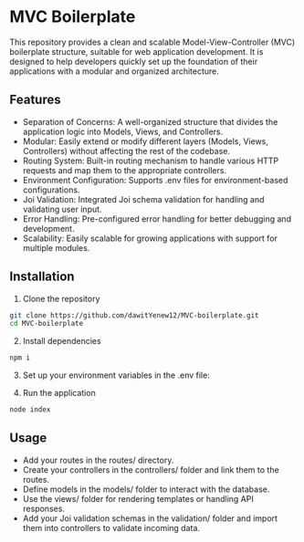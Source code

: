 
# MVC Boilerplate

This repository provides a clean and scalable Model-View-Controller (MVC) boilerplate structure, suitable for web application development. It is designed to help developers quickly set up the foundation of their applications with a modular and organized architecture.


## Features

 

- Separation of Concerns: A well-organized structure that divides the application logic into Models, Views, and Controllers.
- Modular: Easily extend or modify different layers (Models, Views, Controllers) without affecting the rest of the codebase.
- Routing System: Built-in routing mechanism to handle various HTTP requests and map them to the appropriate controllers.
- Environment Configuration: Supports .env files for environment-based configurations.
- Joi Validation: Integrated Joi schema validation for handling and validating user input.
- Error Handling: Pre-configured error handling for better debugging and development.
- Scalability: Easily scalable for growing applications with support for multiple modules.


## Installation

1. Clone the repository

```bash
git clone https://github.com/dawitYenew12/MVC-boilerplate.git
cd MVC-boilerplate
```
2. Install dependencies

```bash
npm i
```
3. Set up your environment variables in the .env file:

4. Run the application

```bash
node index
```
## Usage

- Add your routes in the routes/ directory.
- Create your controllers in the controllers/ folder and link them to the routes.
- Define models in the models/ folder to interact with the database.
- Use the views/ folder for rendering templates or handling API responses.
- Add your Joi validation schemas in the validation/ folder and import them into controllers to validate incoming data.
